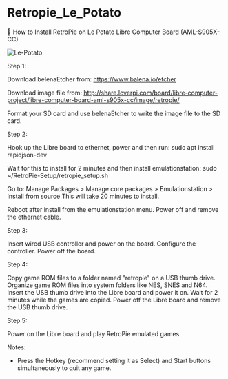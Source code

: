 # Retropie_Le_Potato

📃 How to Install RetroPie on Le Potato Libre Computer Board (AML-S905X-CC)

![Le-Potato](https://github.com/sourceduty/Retropie_Le_Potato/assets/123030236/b8224cd1-d865-43ce-9bb9-11d5cc39b233)

Step 1:

Download belenaEtcher from: https://www.balena.io/etcher

Download image file from:
http://share.loverpi.com/board/libre-computer-project/libre-computer-board-aml-s905x-cc/image/retropie/

Format your SD card and use belenaEtcher to write the image file to the SD card.

Step 2:

Hook up the Libre board to ethernet, power and then run:
sudo apt install rapidjson-dev

Wait for this to install for 2 minutes and then install emulationstation:
sudo ~/RetroPie-Setup/retropie_setup.sh

Go to: Manage Packages > Manage core packages > Emulationstation > Install from source
This will take 20 minutes to install.

Reboot after install from the emulationstation menu.
Power off and remove the ethernet cable.

Step 3:

Insert wired USB controller and power on the board.
Configure the controller.
Power off the board.

Step 4:

Copy game ROM files to a folder named "retropie" on a USB thumb drive.
Organize game ROM files into system folders like NES, SNES and N64.
Insert the USB thumb drive into the Libre board and power it on.
Wait for 2 minutes while the games are copied.
Power off the Libre board and remove the USB thumb drive.

Step 5:

Power on the Libre board and play RetroPie emulated games.

Notes:

- Press the Hotkey (recommend setting it as Select) and Start buttons simultaneously to quit any game.
